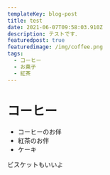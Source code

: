 ```yaml
---
templateKey: blog-post
title: test
date: 2021-06-07T09:58:03.910Z
description: テストです．
featuredpost: true
featuredimage: /img/coffee.png
tags:
  - コーヒー
  - お菓子
  - 紅茶
---
```

# コーヒー
- コーヒーのお伴
- 紅茶のお伴
- ケーキ

ビスケットもいいよ